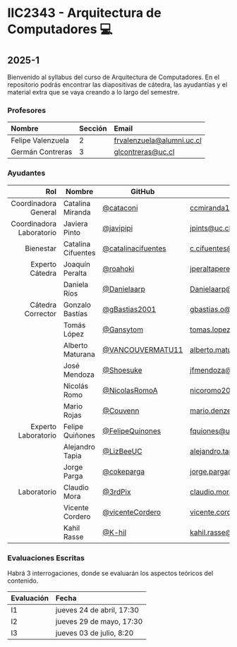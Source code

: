 # IIC2343 - Arquitectura de Computadores 💻

## 2025-1

Bienvenido al syllabus del curso de Arquitectura de Computadores. En el repositorio podrás encontrar las diapositivas de cátedra, las ayudantías y el material extra que se vaya creando a lo largo del semestre.


### Profesores

| Nombre           | Sección | Email                 |
| :--------------- | :------ | :-------------------- |
| Felipe Valenzuela  | 2       | frvalenzuela@alumni.uc.cl |
| Germán Contreras  | 3      | glcontreras@uc.cl          |

### Ayudantes
|                  Rol | Nombre                       | GitHub                                                     | Correo                   |
| -------------------: | ---------------------------- | ---------------------------------------------------------- | ------------------------ |
| Coordinadora General         | Catalina Miranda           | [@cataconi](https://github.com/cataconi) | ccmiranda1@uc.cl | 
| Coordinadora Laboratorio         | Javiera Pinto           | [@javipipi](https://github.com/javipipi) | jpints@uc.cl |
| Bienestar         | Catalina Cifuentes           | [@catalinacifuentes](https://github.com/catalinacifuentes) | c.cifuentes@uc.cl |
| Experto Cátedra         | Joaquín Peralta           | [@roahoki](https://github.com/roahoki) | jperaltaperez@uc.cl |
|          | Daniela Ríos           | [@Danielaarp](https://github.com/Danielaarp) | Danielaarp@uc.cl |
| Cátedra Corrector         | Gonzalo Bastías           | [@gBastias2001](https://github.com/gBastias2001) | gbastias.o@uc.cl |
|          | Tomás López           | [@Gansytom](https://github.com/Gansytom) | tomas.lopezm20@uc.cl |
|          | Alberto Maturana           | [@VANCOUVERMATU11](https://github.com/VANCOUVERMATU11) | alberto.maturana@uc.cl |
|          | José Mendoza           | [@Shoesuke](https://github.com/Shoesuke) | jfmendoza@uc.cl |
|          | Nicolás Romo           | [@NicolasRomoA](https://github.com/NicolasRomoA) | nicoromo2001@gmail.com |
|          | Mario Rojas           | [@Couvenn](https://github.com/Couvenn) | mario.denzel@estudiante.uc.cl|
| Experto Laboratorio         | Felipe Quiñones           | [@FelipeQuinones](https://github.com/FelipeQuinones) | fquiones@uc.cl |
|          | Alejandro Tapia           | [@LizBeeUC](https://github.com/LizBeeUC) | alejandro.tapia@uc.cl |
|          | Jorge Parga           | [@cokeparga](https://github.com/cokeparga) | jorge.parga@uc.cl |
| Laboratorio         | Claudio Mora           | [@3rdPix](https://github.com/3rdPix) | claudio.mora@uc.cl |
|          | Vicente Cordero           | [@vicenteCordero](https://github.com/vicenteCordero) | vicente.cordero@uc.cl |
|          | Kahil Rasse           | [@K-hil](https://github.com/K-hil) | kahil.rasse@uc.cl |

### Evaluaciones Escritas

Habrá 3 interrogaciones, donde se evaluarán los aspectos teóricos del contenido.

| Evaluación | Fecha                     |
| :--------- | :------------------------ |
| I1         | jueves 24 de abril, 17:30|
| I2         | jueves 29 de mayo, 17:30 |
| I3     | jueves 03 de julio, 8:20   |



